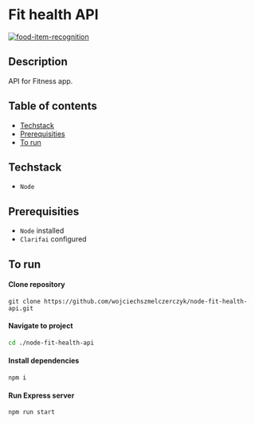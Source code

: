 # Fit health API

[![food-item-recognition](https://clarifai.com/clarifai/main/models/food-item-recognition/badge)](https://clarifai.com/clarifai/main/models/food-item-recognition)

## Description

API for Fitness app.

## Table of contents

- [Techstack](#techstack)
- [Prerequisities](#prerequisities)
- [To run](#to-run)

## Techstack

- `Node`

## Prerequisities

- `Node` installed
- `Clarifai` configured

## To run 

#### Clone repository

```
git clone https://github.com/wojciechszmelczerczyk/node-fit-health-api.git
```

#### Navigate to project

```sh
cd ./node-fit-health-api
```

#### Install dependencies

```
npm i
```

#### Run Express server

```
npm run start
```
